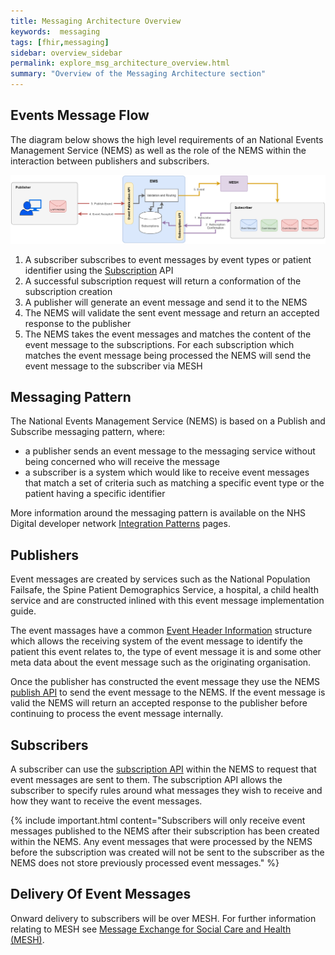 ```yaml
---
title: Messaging Architecture Overview
keywords:  messaging
tags: [fhir,messaging]
sidebar: overview_sidebar
permalink: explore_msg_architecture_overview.html
summary: "Overview of the Messaging Architecture section"
---
```


## Events Message Flow

The diagram below shows the high level requirements of an National Events Management Service (NEMS) as well as the role of the NEMS within the interaction between publishers and subscribers.

<a href="images/explore/msg_architecture_overview.png" target="_blank"><img src="images/explore/msg_architecture_overview.png"></a>

1. A subscriber subscribes to event messages by event types or patient identifier using the [Subscription](explore_create_subscription.html) API
2. A successful subscription request will return a conformation of the subscription creation
3. A publisher will generate an event message and send it to the NEMS
4. The NEMS will validate the sent event message and return an accepted response to the publisher
5. The NEMS takes the event messages and matches the content of the event message to the subscriptions. For each subscription which matches the event message being processed the NEMS will send the event message to the subscriber via MESH


## Messaging Pattern

The National Events Management Service (NEMS) is based on a Publish and Subscribe messaging pattern, where:

- a publisher sends an event message to the messaging service without being concerned who will receive the message
- a subscriber is a system which would like to receive event messages that match a set of criteria such as matching a specific event type or the patient having a specific identifier

More information around the messaging pattern is available on the NHS Digital developer network [Integration Patterns](https://developer.nhs.uk/library/architecture/integration-patterns/) pages.

## Publishers

Event messages are created by services such as the National Population Failsafe, the Spine Patient Demographics Service, a hospital, a child health service and are constructed inlined with this event message implementation guide.

The event massages have a common [Event Header Information](explore_event_header_information.html) structure which allows the receiving system of the event message to identify the patient this event relates to, the type of event message it is and some other meta data about the event message such as the originating organisation.

Once the publisher has constructed the event message they use the NEMS [publish API](publication_publish.html) to send the event message to the NEMS. If the event message is valid the NEMS will return an accepted response to the publisher before continuing to process the event message internally.


## Subscribers

A subscriber can use the [subscription API](explore_create_subscription.html) within the NEMS to request that event messages are sent to them. The subscription API allows the subscriber to specify rules around what messages they wish to receive and how they want to receive the event messages.

{% include important.html content="Subscribers will only receive event messages published to the NEMS after their subscription has been created within the NEMS. Any event messages that were processed by the NEMS before the subscription was created will not be sent to the subscriber as the NEMS does not store previously processed event messages." %}


## Delivery Of Event Messages

Onward delivery to subscribers will be over MESH. For further information relating to MESH see [Message Exchange for Social Care and Health (MESH)](https://digital.nhs.uk/message-exchange-social-care-health).


